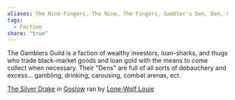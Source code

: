 ```yaml
---
aliases: The Nine-Fingers, The Nine, The Fingers, Gambler's Den, Den, Casino
tags:
  - Faction
share: "true"
---
```


The Gamblers Guild is a faction of wealthy investors, loan-sharks, and thugs who trade black-market goods and loan gold with the means to come collect when necessary. Their "Dens" are full of all sorts of debauchery and excess… gambling, drinking, carousing, combat arenas, ect.

[The Silver Drake](../../Maps%20&%20Geography/Cities%20&%20Towns/Goslow/Locations/The%20Silver%20Drake.md) in [Goslow](../../Maps%20&%20Geography/Cities%20&%20Towns/Goslow/Goslow.md) ran by [Lone-Wolf Louie](../../Maps%20&%20Geography/Cities%20&%20Towns/Goslow/NPCs/Lone-Wolf%20Louie.md)